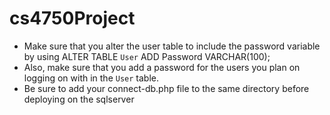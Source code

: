 # cs4750Project
* Make sure that you alter the user table to include the password variable by using ALTER TABLE `User` ADD Password VARCHAR(100);
* Also, make sure that you add a password for the users you plan on logging on with in the `User` table.
* Be sure to add your connect-db.php file to the same directory before deploying on the sqlserver

